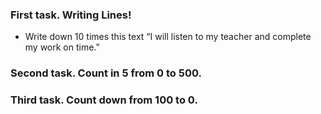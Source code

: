 ### First task. Writing Lines!

- Write down 10 times this text “I will listen to my teacher and complete my work on time.”

### Second task. Count in 5 from 0 to 500.

### Third task. Count down from 100 to 0.
